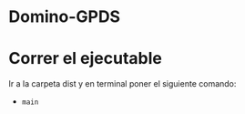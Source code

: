 # Domino-GPDS
# Correr el ejecutable
Ir a la carpeta dist y en terminal poner el siguiente comando:

+ `main`
